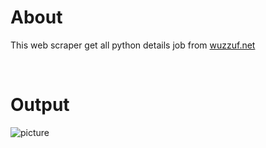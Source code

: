 # About 

This web scraper get all python details job from [wuzzuf.net](https://wuzzuf.net/search/jobs/?a=hpb%7Cspbg&q=python&start=0)

<br>

# Output

![picture](https://i.imgur.com/K2p2QZb.png)

<br>
